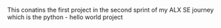 This conatins the first project in the second sprint of my ALX SE journey
which is the python - hello world project
